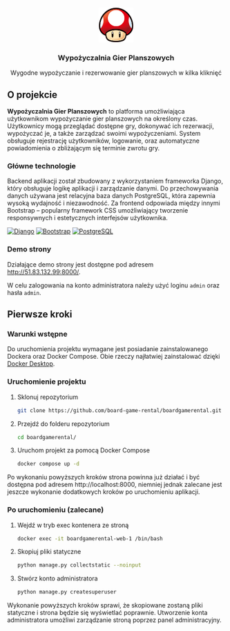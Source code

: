<!-- PROJECT LOGO -->
<br />
<div align="center">
  <a href="https://github.com/board-game-rental/boardgamerental">
    <img src="static/games/logo.png" alt="Logo" width="80" height="80">
  </a>

  <h3 align="center">Wypożyczalnia Gier Planszowych</h3>

  <p align="center">
    Wygodne wypożyczanie i rezerwowanie gier planszowych w kilka kliknięć
  </p>
</div>

<!-- ABOUT THE PROJECT -->
## O projekcie
<strong>Wypożyczalnia Gier Planszowych</strong> to platforma umożliwiająca użytkownikom wypożyczanie gier planszowych na określony czas. 
Użytkownicy mogą przeglądać dostępne gry, dokonywać ich rezerwacji, wypożyczać je, a także zarządzać swoimi wypożyczeniami. System obsługuje
rejestrację użytkowników, logowanie, oraz automatyczne powiadomienia o zbliżającym się terminie zwrotu gry.

### Główne technologie
Backend aplikacji został zbudowany z wykorzystaniem frameworka Django, który obsługuje logikę aplikacji i zarządzanie danymi. Do przechowywania danych używana jest relacyjna baza danych PostgreSQL,
która zapewnia wysoką wydajność i niezawodność. Za frontend odpowiada między innymi Bootstrap – popularny framework CSS umożliwiający tworzenie responsywnych i estetycznych interfejsów użytkownika.

[![Django][django]][django-url]
[![Bootstrap][bootstrap]][bootstrap-url]
[![PostgreSQL][postgresql]][postgresql-url]

### Demo strony

Działające demo strony jest dostępne pod adresem http://51.83.132.99:8000/.

W celu zalogowania na konto administratora należy użyć loginu `admin` oraz hasła `admin`.

<!-- GETTING STARTED -->
## Pierwsze kroki

### Warunki wstępne
Do uruchomienia projektu wymagane jest posiadanie zainstalowanego Dockera oraz Docker Compose. Obie rzeczy najłatwiej zainstalować dzięki [Docker Desktop](https://docs.docker.com/get-started/get-docker/).

### Uruchomienie projektu

1. Sklonuj repozytorium
   ```sh
   git clone https://github.com/board-game-rental/boardgamerental.git
   ```
1. Przejdź do folderu repozytorium
   ```sh
   cd boardgamerental/
   ```
2. Uruchom projekt za pomocą Docker Compose
   ```sh
   docker compose up -d
   ```
Po wykonaniu powyższych kroków strona powinna już działać i być dostępna pod adresem http://localhost:8000, niemniej jednak zalecane jest jeszcze wykonanie dodatkowych kroków po uruchomieniu aplikacji.

### Po uruchomieniu (zalecane)

1. Wejdź w tryb exec kontenera ze stroną
   ```sh
   docker exec -it boardgamerental-web-1 /bin/bash
   ```
2. Skopiuj pliki statyczne
   ```sh
   python manage.py collectstatic --noinput
   ```
3. Stwórz konto administratora
   ```sh
   python manage.py createsuperuser
   ```
Wykonanie powyższych kroków sprawi, że skopiowane zostaną pliki statyczne i strona będzie się wyświetlać poprawnie. Utworzenie konta administratora umożliwi zarządzanie stroną poprzez panel administracyjny.

[django]: https://img.shields.io/badge/Django-092E20?style=for-the-badge&logo=django&logoColor=green
[django-url]: https://www.djangoproject.com/
[bootstrap]: https://img.shields.io/badge/Bootstrap-563D7C?style=for-the-badge&logo=bootstrap&logoColor=white
[bootstrap-url]: https://getbootstrap.com/
[postgresql]: https://img.shields.io/badge/postgresql-4169e1?style=for-the-badge&logo=postgresql&logoColor=white
[postgresql-url]: https://www.postgresql.org/
